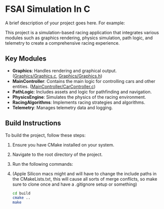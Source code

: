 # FSAI Simulation In C

A brief description of your project goes here. For example:

This project is a simulation-based racing application that integrates various modules such as graphics rendering, physics simulation, path logic, and telemetry to create a comprehensive racing experience.

## Key Modules

- **Graphics**: Handles rendering and graphical output. ([Graphics/Graphics.c](Graphics/Graphics.c), [Graphics/Graphics.h](Graphics/Graphics.h))
- **MainController**: Contains the main logic for controlling cars and other entities. ([MainController/CarController.c](MainController/CarController.c))
- **PathLogic**: Includes assets and logic for pathfinding and navigation.
- **PhysicsEngine**: Simulates the physics of the racing environment.
- **RacingAlgorithms**: Implements racing strategies and algorithms.
- **Telemetry**: Manages telemetry data and logging.

## Build Instructions

To build the project, follow these steps:

1. Ensure you have CMake installed on your system.
2. Navigate to the root directory of the project.
3. Run the following commands:
4. (Apple Silicon macs might and will have to change the include paths in the CMakeLists.txt, this will cause all sorts of merge conflicts, so make sure to clone once and have a .gitignore setup or something)

   ```sh
   cd build
   cmake ..
   make

